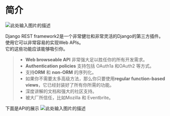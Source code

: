 # 简介 

![此处输入图片的描述][1]

Django REST framework2是一个非常健壮和非常灵活的Django的第三方插件。使用它可以非常容易的实现Web APIs。  
它的这些功能应该能够吸引你。

> - **Web browseable API** 非常强大足以胜任你的所有开发需求。  
> - **Authentication policies** 支持包括 OAuth1a 和OAuth2 等方式。  
> - 支持**ORM** 和 **non-ORM** 的序列化。  
> - 如果你不需要太多高级方法，那么你只要使用**regular function-based views**，它已经封装好了所有你所需的功能。  
> - 深度讲解的文档和强大的社区支持。  
> - 被大厂所信任，比如Mozilla 和 Eventbrite。
 
下面是API的展示
 ![此处输入图片的描述][2]


  [1]: http://www.tomchristie.com/rest-framework-2-docs/img/logo.png
  [2]: http://7xq2as.com1.z0.glb.clouddn.com/quickstart.png
